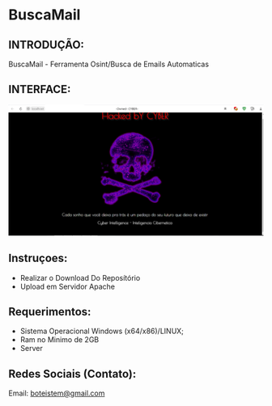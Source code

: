 # BuscaMail

## INTRODUÇÃO:

BuscaMail - Ferramenta Osint/Busca de Emails Automaticas

## INTERFACE:
![INterface](https://github.com/Cyber-Root0/Deface-Hacking/blob/main/Midia/Capturar.PNG)



## Instruçoes:
- Realizar o Download Do Reposítório 
- Upload em Servidor Apache

## Requerimentos:

- Sistema Operacional Windows (x64/x86)/LINUX;
- Ram no Minimo de 2GB
- Server


## Redes Sociais (Contato):

Email: boteistem@gmail.com






